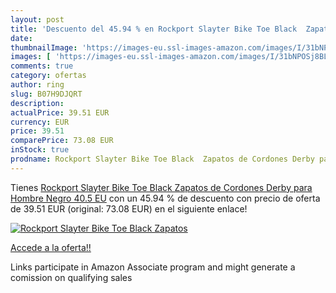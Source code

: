 ```yaml
---
layout: post
title: 'Descuento del 45.94 % en Rockport Slayter Bike Toe Black  Zapatos'
date: 
thumbnailImage: 'https://images-eu.ssl-images-amazon.com/images/I/31bNPOSj8BL._SL200_.jpg'
images: [ 'https://images-eu.ssl-images-amazon.com/images/I/31bNPOSj8BL._SL200_.jpg' ]
comments: true
category: ofertas
author: ring
slug: B07H9DJQRT
description:
actualPrice: 39.51 EUR
currency: EUR
price: 39.51
comparePrice: 73.08 EUR
inStock: true
prodname: Rockport Slayter Bike Toe Black  Zapatos de Cordones Derby para Hombre  Negro  40.5 EU
---
```


Tienes [Rockport Slayter Bike Toe Black  Zapatos de Cordones Derby para Hombre  Negro  40.5 EU](https://www.amazon.es/dp/B07H9DJQRT/?tag=tolees-21) con un 45.94 % de descuento con precio de oferta de 39.51 EUR (original: 73.08 EUR) en el siguiente enlace!

[![Rockport Slayter Bike Toe Black  Zapatos](https://images-eu.ssl-images-amazon.com/images/I/31bNPOSj8BL._SL200_.jpg)](https://www.amazon.es/dp/B07H9DJQRT/?tag=tolees-21)

[Accede a la oferta!!](https://www.amazon.es/dp/B07H9DJQRT/?tag=tolees-21)

Links participate in Amazon Associate program and might generate a comission on qualifying sales


